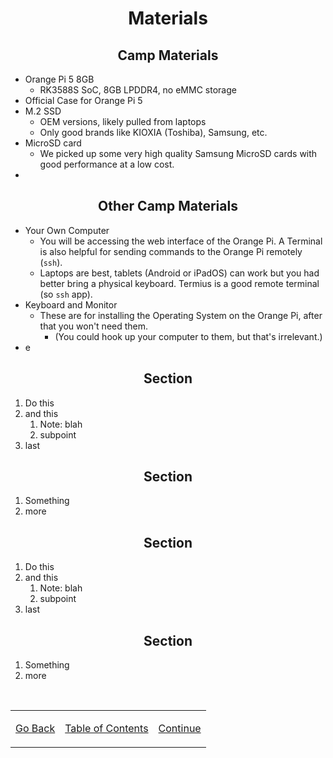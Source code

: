 <h1 align=center>Materials</h1>

<h2 align=center>Camp Materials</h2>

- Orange Pi 5 8GB
  - RK3588S SoC, 8GB LPDDR4, no eMMC storage
- Official Case for Orange Pi 5
- M.2 SSD
  - OEM versions, likely pulled from laptops
  - Only good brands like KIOXIA (Toshiba), Samsung, etc.
- MicroSD card
  - We picked up some very high quality Samsung MicroSD cards with good performance at a low cost.
- 

<h2 align=center>Other Camp Materials</h2>

- Your Own Computer
  - You will be accessing the web interface of the Orange Pi. A Terminal is also helpful for sending commands to the Orange Pi remotely (`ssh`).
  - Laptops are best, tablets (Android or iPadOS) can work but you had better bring a physical keyboard. Termius is a good remote terminal (so `ssh` app).
- Keyboard and Monitor
  - These are for installing the Operating System on the Orange Pi, after that you won't need them.
    - (You could hook up your computer to them, but that's irrelevant.)
- e

<h2 align=center>Section</h2>

1. Do this
2. and this
    1. Note: blah
    2. subpoint
3. last

<h2 align=center>Section</h2>

1. Something
2. more

<h2 align=center>Section</h2>

1. Do this
2. and this
    1. Note: blah
    2. subpoint
3. last

<h2 align=center>Section</h2>

1. Something
2. more

<br>

<table align=center>
    <tr>
        <td>

[Go Back](/README.md)
        </td>
        <td>
[Table of Contents](/README.md)
        </td>
        <td>
[Continue](/README.md)
        </td>
    </tr>
</table>
